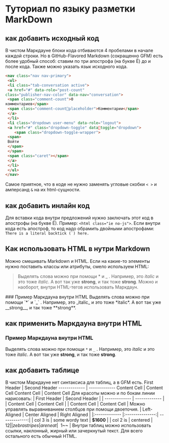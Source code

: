 # Туториал по языку разметки MarkDown

## как добавить исходный код 
В чистом Маркдауне блоки кода отбиваются 4 пробелами в
начале каждой строки.
Но в GitHub-Flavored Markdown (сокращенно GFM) есть
более удобный способ: ставим по три апострофа (на букве
Ё) до и после кода. Также можно указать язык исходного
кода.

```html
<nav class="nav nav-primary">
 <ul>
 <li class="tab-conversation active">
 <a href="#" data-role="post-count"
class="publisher-nav-color" data-nav="conversation">
 <span class="comment-count">0
комментариев</span>
 <span class="comment-countplaceholder">Комментарии</span>
 </a>
 </li>
 <li class="dropdown user-menu" data-role="logout">
 <a href="#" class="dropdown-toggle" datatoggle="dropdown">
    <span class="dropdown-toggle-wrapper">
 <span>
 Войти
 </span>
 </span>
 <span class="caret"></span>
 </a>
 </li>
 </ul>
</nav>
```
Самое приятное, что в коде не нужно заменять угловые
скобки `< >` и амперсанд `&` на их html-сущности.

## как добавить инлайн код
Для вставки кода внутри предложений нужно заключать этот
код в апострофы (на букве Ё). Пример: `<html class="ie
no-js">`.
Если внутри кода есть апостроф, то код надо обрамить
двойными апострофами: ``There is a literal backtick (`)
here.``

## Как использовать HTML в нутри Markdown

Mожно смешивать Markdown и HTML. Если на какие-то
элементы нужно поставить классы или атрибуты, смело
используем HTML:
> Выделять слова можно при помощи * и _ . Например, это
<em class="a1">italic</em> и это тоже <i
class="a1">italic</i>. А вот так уже <b>strong</b>, и
так тоже <strong>strong</strong>.
Можно и наоборот, внутри HTML-тегов использовать
Маркдаун.
<section class="someclass">
### Пример Маркдауна внутри HTML
Выделять слова можно при помощи `*` и `_` . Например,
это _italic_ и это тоже *italic*. А вот так уже
__strong__, и так тоже **strong**.
</section>


## как применить Маркдауна внутри HTML

### Пример Маркдауна внутри HTML
Выделять слова можно при помощи `*` и `_` . Например,
это _italic_ и это тоже *italic*. А вот так уже
__strong__, и так тоже **strong**.

## как добавить таблице
В чистом Маркдауне нет синтаксиса для таблиц, а в GFM
есть.
First Header | Second Header
------------- | -------------
Content Cell | Content Cell
Content Cell | Content Cell
Для красоты можно и по бокам линии нарисовать:
| First Header | Second Header |
| ------------- | ------------- |
| Content Cell | Content Cell |
| Content Cell | Content Cell |
Можно управлять выравниванием столбцов при помощи
двоеточия.
| Left-Aligned | Center Aligned | Right Aligned |
|:------------- |:---------------:| -------------:|
| col 3 is | some wordy text | **$1600** |
| col 2 is | centered | $12 |
| zebra stripes | are neat | ~~$1~~ |
Внутри таблиц можно использовать ссылки, наклонный,
жирный или зачеркнутый текст.
Для всего остального есть обычный HTML.

